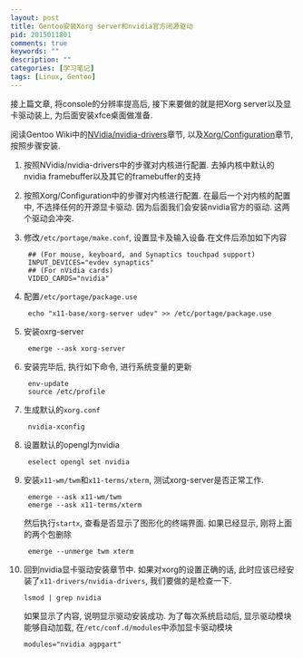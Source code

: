 ```yaml
---
layout: post
title: Gentoo安装Xorg server和nvidia官方闭源驱动
pid: 2015011801
comments: true
keywords: ""
description: ""
categories: [学习笔记]
tags: [Linux, Gentoo]
---
```

接上篇文章, 将console的分辨率提高后, 接下来要做的就是把Xorg server以及显卡驱动装上, 为后面安装xfce桌面做准备.

阅读Gentoo Wiki中的[NVidia/nvidia-drivers](https://wiki.gentoo.org/wiki/NVidia/nvidia-drivers)章节, 以及[Xorg/Configuration](https://wiki.gentoo.org/wiki/Xorg/Configuration)章节, 按照步骤安装.

1. 按照NVidia/nvidia-drivers中的步骤对内核进行配置. 去掉内核中默认的nvidia framebuffer以及其它的framebuffer的支持
2. 按照Xorg/Configuration中的步骤对内核进行配置. 在最后一个对内核的配置中, 不选择任何的开源显卡驱动. 因为后面我们会安装nvidia官方的驱动. 这两个驱动会冲突.
3. 修改`/etc/portage/make.conf`, 设置显卡及输入设备.在文件后添加如下内容

        ## (For mouse, keyboard, and Synaptics touchpad support)
        INPUT_DEVICES="evdev synaptics"
        ## (For nVidia cards)
        VIDEO_CARDS="nvidia"

4. 配置`/etc/portage/package.use`

        echo "x11-base/xorg-server udev" >> /etc/portage/package.use

5. 安装oxrg-server

        emerge --ask xorg-server

6. 安装完毕后, 执行如下命令, 进行系统变量的更新

        env-update
        source /etc/profile

7. 生成默认的`xorg.conf`

        nvidia-xconfig

8. 设置默认的opengl为nvidia

        eselect opengl set nvidia

9. 安装`x11-wm/twm`和`x11-terms/xterm`, 测试xorg-server是否正常工作.

        emerge --ask x11-wm/twm
        emerge --ask x11-terms/xterm
    然后执行`startx`, 查看是否显示了图形化的终端界面. 如果已经显示, 刚将上面的两个包删除

        emerge --unmerge twm xterm

10. 回到nvidia显卡驱动安装章节中. 如果对xorg的设置正确的话, 此时应该已经安装了`x11-drivers/nvidia-drivers`, 我们要做的是检查一下.

        lsmod | grep nvidia
    如果显示了内容, 说明显示驱动安装成功. 为了每次系统启动后, 显示驱动模块能够自动加载, 在`/etc/conf.d/modules`中添加显卡驱动模块

        modules="nvidia agpgart"